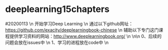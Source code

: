 # deeplearning15chapters

#20200113 \n
开始学习Deep Learning \n
通过以下github网址：https://github.com/exacity/deeplearningbook-chinese \n
辅助以下专门这门课程提供学习资料的网站：http://www.deeplearningbook.org/ \n
\n\n
0、后续的问题会放在issues中 \n
1、学习的进程放在code中 \n

